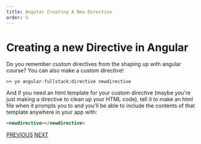 ```yaml
---
title: Angular Creating A New Directive
order: 5
---
```

# Creating a new Directive in Angular

Do you remember custom directives from the shaping up with angular course? You can also make a custom directive!

```
>> yo angular-fullstack:directive newdirective
```

And if you need an html template for your custom directive (maybe you're just making a directive to clean up your HTML code), tell it to make an html file when it prompts you to and you'll be able to include the contents of that template anywhere in your app with:

```html
<newdirective></newdirective>
```

[PREVIOUS](Angular-Creating-A-New-Route) [NEXT](Grunt)
